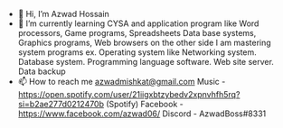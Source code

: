 - 👋 Hi, I’m Azwad Hossain
- 🌱 I’m currently learning CYSA and application program like Word processors, Game programs, Spreadsheets Data base systems, Graphics programs, Web browsers on the other side I am mastering system programs ex. Operating system like Networking system. Database system. Programming language software. Web site server. Data backup
- 📫 How to reach me azwadmishkat@gmail.com
Music - https://open.spotify.com/user/21iigxbtzybedv2xpnvhfh5rq?si=b2ae277d0212470b (Spotify)
Facebook - https://www.facebook.com/azwad06/
Discord - AzwadBoss#8331

